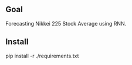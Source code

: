 ## Goal

Forecasting Nikkei 225 Stock Average using RNN.

## Install

  pip install -r ./requirements.txt
